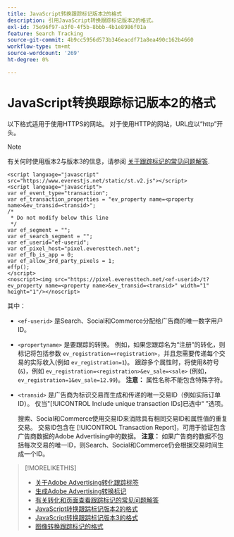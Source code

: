 ```yaml
---
title: JavaScript转换跟踪标记版本2的格式
description: 引用JavaScript转换跟踪标记版本2的格式。
exl-id: 75e96f97-a3f0-4f5b-8bbb-4b1e8986f01a
feature: Search Tracking
source-git-commit: 4b9cc5956d573b346eacdf71a8ea490c162b4660
workflow-type: tm+mt
source-wordcount: '269'
ht-degree: 0%

---
```


# JavaScript转换跟踪标记版本2的格式

以下格式适用于使用HTTPS的网站。 对于使用HTTP的网站，URL应以“http”开头。

>[!NOTE]
>
>有关何时使用版本2与版本3的信息，请参阅 [关于跟踪标记的常见问题解答](/help/search-social-commerce/tracking/faqs-conversion-page-view-tracking-tags.md).

```
<script language="javascript" src="https://www.everestjs.net/static/st.v2.js"></script>
<script language="javascript">
var ef_event_type="transaction";
var ef_transaction_properties = "ev_property name=<property name>&ev_transid=<transid>";
/*
 * Do not modify below this line
 */
var ef_segment = "";
var ef_search_segment = "";
var ef_userid="ef-userid";
var ef_pixel_host="pixel.everesttech.net";
var ef_fb_is_app = 0;
var ef_allow_3rd_party_pixels = 1;
effp();
</script>
<noscript><img src="https://pixel.everesttech.net/<ef-userid>/t?ev_property name=<property name>&ev_transid=<transid>" width="1" height="1"/></noscript>
```

其中：

* `<ef-userid>` 是Search、Social和Commerce分配给广告商的唯一数字用户ID。

* `<propertyname>` 是要跟踪的转换。 例如，如果您跟踪名为“注册”的转化，则标记将包括参数 `ev_registration=<registration>`，并且您需要传递每个交易的实际收入(例如 `ev_registration=1`)。 跟踪多个属性时，将使用&amp;符号(`&`)，例如 `ev_registration=<registration>&ev_sale=<sale>` (例如， `ev_registration=1&ev_sale=12.99`)。 **注意：**  属性名称不能包含特殊字符。

* `<transid>` 是广告商为标识交易而生成和传递的唯一交易ID（例如实际订单ID）。 仅当&quot;[!UICONTROL Include unique transaction IDs]已选中“ ”选项。

  搜索、Social和Commerce使用交易ID来消除具有相同交易ID和属性值的重复交易。 交易ID包含在 [!UICONTROL Transaction Report]，可用于验证包含广告商数据的Adobe Advertising中的数据。 **注意：** 如果广告商的数据不包括每次交易的唯一ID，则Search、Social和Commerce仍会根据交易时间生成一个ID。

<!-- add more links -->

>[!MORELIKETHIS]
>
>* [关于Adobe Advertising转化跟踪标签](/help/search-social-commerce/tracking/conversion-tracking-advertising.md)
>* [生成Adobe Advertising转换标记](/help/search-social-commerce/tools/conversion-tag-generate.md)
>* [有关转化和页面查看跟踪标记的常见问题解答](/help/search-social-commerce/tracking/faqs-conversion-page-view-tracking-tags.md)
>* [JavaScript转换跟踪标记版本2的格式](format-conversion-tag-jsv2.md)
>* [JavaScript转换跟踪标记版本3的格式](format-conversion-tag-jsv3.md)
>* [图像转换跟踪标记的格式](format-conversion-tag-image.md)
